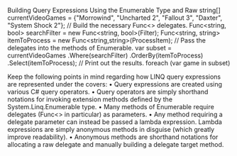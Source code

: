 Building Query Expressions Using the Enumerable Type and Raw
string[] currentVideoGames = {"Morrowind", "Uncharted 2", "Fallout 3", "Daxter", "System
Shock 2"};
// Build the necessary Func<> delegates.
Func<string, bool> searchFilter =
new Func<string, bool>(Filter);
Func<string, string> itemToProcess =
new Func<string,string>(ProcessItem);
// Pass the delegates into the methods of Enumerable.
var subset =
currentVideoGames
.Where(searchFilter)
.OrderBy(itemToProcess)
.Select(itemToProcess);
// Print out the results.
foreach (var game in subset)

Keep the following points in mind regarding how
LINQ query expressions are represented under the covers:
• Query expressions are created using various C# query operators.
• Query operators are simply shorthand notations for invoking extension methods
defined by the System.Linq.Enumerable type.
• Many methods of Enumerable require delegates (Func<> in particular) as parameters.
• Any method requiring a delegate parameter can instead be passed a lambda
expression.
Lambda expressions are simply anonymous methods in disguise (which greatly
improve readability).
• Anonymous methods are shorthand notations for allocating a raw delegate and
manually building a delegate target method.



